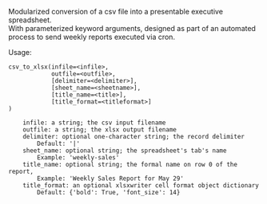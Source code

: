 Modularized conversion of a csv file into a presentable executive spreadsheet.  
With parameterized keyword arguments, designed as part of an automated process
to send weekly reports executed via cron.
  
Usage:  
```
csv_to_xlsx(infile=<infile>,
            outfile=<outfile>,
            [delimiter=<delimiter>],
            [sheet_name=<sheetname>],
            [title_name=<title>],
            [title_format=<titleformat>]
)

    infile: a string; the csv input filename
    outfile: a string; the xlsx output filename
    delimiter: optional one-character string; the record delimiter
        Default: '|'
    sheet_name: optional string; the spreadsheet's tab's name
        Example: 'weekly-sales'
    title_name: optional string; the formal name on row 0 of the report,
        Example: 'Weekly Sales Report for May 29'
    title_format: an optional xlsxwriter cell format object dictionary
        Default: {'bold': True, 'font_size': 14}
```
